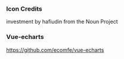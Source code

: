 ### Icon Credits
investment by hafiudin from the Noun Project

### Vue-echarts
https://github.com/ecomfe/vue-echarts
